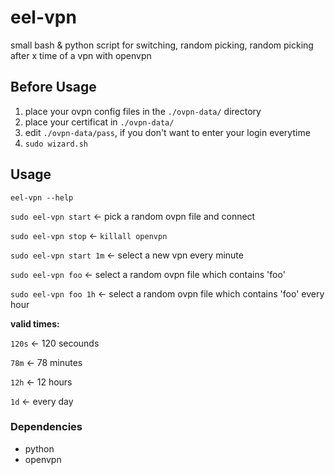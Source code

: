 # eel-vpn
small bash & python script for switching, random picking, random picking after x time of a vpn with openvpn

## Before Usage
1. place your ovpn config files in the `./ovpn-data/` directory
2. place your certificat in `./ovpn-data/`
3. edit `./ovpn-data/pass`, if you don't want to enter your login everytime
4. `sudo wizard.sh`

## Usage
`eel-vpn --help`

`sudo eel-vpn start` <- pick a random ovpn file and connect

`sudo eel-vpn stop` <- `killall openvpn`

`sudo eel-vpn start 1m`	<- select a new vpn every minute

`sudo eel-vpn foo` <- select a random ovpn file which contains 'foo'

`sudo eel-vpn foo 1h` <- select a random ovpn file which contains 'foo' every hour

**valid times:**

`120s` 	<- 120 secounds

`78m` 	<- 78 minutes

`12h`	<- 12 hours

`1d`	<- every day

### Dependencies
- python
- openvpn
